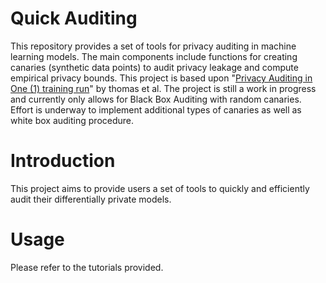 # Quick Auditing
This repository provides a set of tools for privacy auditing in machine learning models. The main components include functions for creating canaries (synthetic data points) to audit privacy leakage and compute empirical privacy bounds. This project is based upon "[Privacy Auditing in One (1) training run](https://arxiv.org/abs/2305.08846)" by thomas et al.
The project is still a work in progress and currently only allows for Black Box Auditing with random canaries. Effort is underway to implement additional types of canaries as well as white box auditing procedure.

# Introduction

 This project aims to provide users a set of tools to quickly and efficiently audit their differentially private models.
 # Usage
 Please refer to the tutorials provided. 